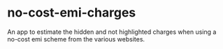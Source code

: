 # no-cost-emi-charges
An app to estimate the hidden and not highlighted charges when using a no-cost emi scheme from the various websites.
